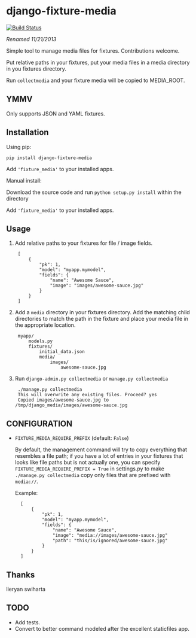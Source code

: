 django-fixture-media
===================

[![Build Status](https://travis-ci.org/leetrout/django-fixturemedia.png?branch=master)](https://travis-ci.org/leetrout/django-fixturemedia)

_Renamed 11/21/2013_

Simple tool to manage media files for fixtures. Contributions welcome.

Put relative paths in your fixtures, put your media files in a media directory
in you fixtures directory.

Run `collectmedia` and your fixture media will be copied to MEDIA_ROOT.


YMMV
----

Only supports JSON and YAML fixtures.


Installation
------------

Using pip:

    pip install django-fixture-media

Add `'fixture_media'` to your installed apps.

Manual install:

Download the source code and run `python setup.py install` within the directory

Add `'fixture_media'` to your installed apps.


Usage
-----

1. Add relative paths to your fixtures for file / image fields.


        [
            {
                "pk": 1,
                "model": "myapp.mymodel",
                "fields": {
                    "name": "Awesome Sauce",
                    "image": "images/awesome-sauce.jpg"
                }
            }
        ]


2. Add a `media` directory in your fixtures directory. Add the matching
child directories to match the path in the fixture and place your media file
in the appropriate location.


        myapp/
            models.py
            fixtures/
                initial_data.json
                media/
                    images/
                        awesome-sauce.jpg


3. Run `django-admin.py collectmedia` or `manage.py collectmedia`


        ./manage.py collectmedia
        This will overwrite any existing files. Proceed? yes
        Copied images/awesome-sauce.jpg to /tmp/django_media/images/awesome-sauce.jpg


CONFIGURATION
-------------

* `FIXTURE_MEDIA_REQUIRE_PREFIX` (default: `False`)

  By default, the management command will try to copy everything that resembles
  a file path; if you have a lot of entries in your fixtures that looks like
  file paths but is not actually one, you can specify
  `FIXTURE_MEDIA_REQUIRE_PREFIX = True` in settings.py to make 
  `./manage.py collectmedia` copy only files that are prefixed with `media://`.

  Example:

        [
            {
                "pk": 1,
                "model": "myapp.mymodel",
                "fields": {
                    "name": "Awesome Sauce",
                    "image": "media://images/awesome-sauce.jpg"
                    "path": "this/is/ignored/awesome-sauce.jpg"
                }
            }
        ]

Thanks
------
lieryan
swiharta


TODO
----

+ Add tests.
+ Convert to better command modeled after the excellent staticfiles app.
